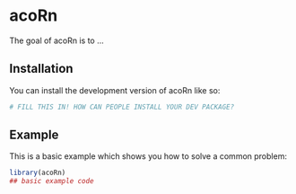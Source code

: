 # acoRn

<!-- badges: start -->

<!-- badges: end -->

The goal of acoRn is to ...

## Installation

You can install the development version of acoRn like so:

``` r
# FILL THIS IN! HOW CAN PEOPLE INSTALL YOUR DEV PACKAGE?
```

## Example

This is a basic example which shows you how to solve a common problem:

``` r
library(acoRn)
## basic example code
```
